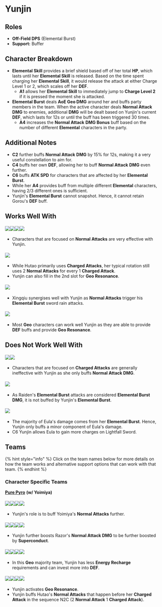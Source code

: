 # Yunjin

## Roles

* **Off-Field DPS** (Elemental Burst)
* **Support:** Buffer

## Character Breakdown

* **Elemental Skill** provides a brief shield based off of her total **HP**, which lasts until her **Elemental Skill** is released. Based on the time spent charging her **Elemental Skill**, it would release the attack at either Charge Level 1 or 2, which scales off her **DEF**.
  * **A1** allows her **Elemental Skill** to immediately jump to **Charge Level 2** if it is pressed the moment she is attacked.
* **Elemental Burst** deals **AoE Geo DMG** around her and buffs party members in the team. When the active character deals **Normal Attack** **DMG** to enemies, additional **DMG** will be dealt based on Yunjin's current **DEF**, which lasts for 12s or until the buff has been triggered 30 times.
  * **A4** increases the **Normal Attack** **DMG Bonus** buff based on the number of different **Elemental** characters in the party.

## Additional Notes

* **C2** further buffs **Normal Attack** **DMG** by 15% for 12s, making it a very useful constellation to aim for.
* **C4** buffs her own **DEF**, allowing her to buff **Normal Attack** **DMG** even further.
* **C6** buffs **ATK SPD** for characters that are affected by her **Elemental Burst**.
* While her **A4** provides buff from multiple different **Elemental** characters, having 2/3 different ones is sufficient.
* Yunjin's **Elemental Burst** cannot snapshot. Hence, it cannot retain Gorou's **DEF** buff.

## **Works Well With**

#### ![](../../.gitbook/assets/ui\_avataricon\_yoimiya.png)![](../../.gitbook/assets/ui\_avataricon\_tartaglia.png)![](../../.gitbook/assets/ui\_avataricon\_razor.png)![](../../.gitbook/assets/ui\_avataricon\_noelle.png)

* Characters that are focused on **Normal Attacks** are very effective with Yunjin.

#### ![](../../.gitbook/assets/ui\_avataricon\_hutao.png)

* While Hutao primarily uses **Charged Attacks**, her typical rotation still uses 2 **Normal Attacks** for every 1 **Charged Attack**.
* Yunjin can also fill in the 2nd slot for **Geo Resonance**.

#### ![](../../.gitbook/assets/ui\_avataricon\_xingqiu.png)

* Xingqiu synergises well with Yunjin as **Normal Attacks** trigger his **Elemental Burst** sword rain attacks.

#### ![](../../.gitbook/assets/Element\_Geo.webp)

* Most **Geo** characters can work well Yunjin as they are able to provide **DEF** buffs and provide **Geo Resonance**.

## **Does Not Work Well With**

#### ![](../../.gitbook/assets/ui\_avataricon\_ganyu.png)![](../../.gitbook/assets/ui\_avataricon\_itto.png)

* Characters that are focused on **Charged Attacks** are generally ineffective with Yunjin as she only buffs **Normal Attack DMG**.

#### ![](../../.gitbook/assets/ui\_avataricon\_raiden\_shougun.png)

* As Raiden's **Elemental Burst** attacks are considered **Elemental Burst DMG**, it is not buffed by Yunjin's **Elemental Burst**.

#### ![](../../.gitbook/assets/ui\_avataricon\_eula.png)

* The majority of Eula's damage comes from her **Elemental Burst**. Hence, Yunjin only buffs a minor component of Eula's damage.
* C6 Yunjin allows Eula to gain more charges on Lightfall Sword.

## **Teams**

{% hint style="info" %}
Click on the team names below for more details on how the team works and alternative support options that can work with that team.
{% endhint %}

### Character Specific Teams

[**Pure Pyro**](../../teams/pure-pyro.md) **(w/ Yoimiya)**

#### ![](../../.gitbook/assets/ui\_avataricon\_yoimiya.png)![](../../.gitbook/assets/ui\_avataricon\_yunjin.png)![](../../.gitbook/assets/ui\_avataricon\_zhongli.png)![](../../.gitbook/assets/ui\_avataricon\_bennett.png)

* Yunjin's role is to buff Yoimiya's **Normal Attacks** further.

#### ![](../../.gitbook/assets/ui\_avataricon\_razor.png)![](../../.gitbook/assets/ui\_avataricon\_kaeya.png)![](../../.gitbook/assets/ui\_avataricon\_yunjin.png)![](../../.gitbook/assets/ui\_avataricon\_diona.png)

* Yunjin further boosts Razor's **Normal Attack DMG** to be further boosted by **Superconduct**.

#### ![](../../.gitbook/assets/ui\_avataricon\_noelle.png)![](../../.gitbook/assets/ui\_avataricon\_gorou.png)![](../../.gitbook/assets/ui\_avataricon\_yunjin.png)![](../../.gitbook/assets/ui\_avataricon\_zhongli.png)

* In this **Geo** majority team, Yunjin has less **Energy Recharge** requirements and can invest more into **DEF**.

#### ![](../../.gitbook/assets/ui\_avataricon\_hutao.png)![](../../.gitbook/assets/ui\_avataricon\_xingqiu.png)![](../../.gitbook/assets/ui\_avataricon\_yunjin.png)![](../../.gitbook/assets/ui\_avataricon\_zhongli.png)

* Yunjin activates **Geo Resonance**.
* Yunjin buffs Hutao's **Normal Attacks** that happen before her **Charged Attack** in the sequence N2C (2 **Normal Attack** 1 **Charged Attack**).
